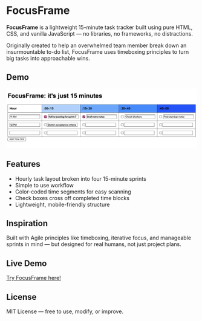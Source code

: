 # FocusFrame

**FocusFrame** is a lightweight 15-minute task tracker built using pure HTML, CSS, and vanilla JavaScript — no libraries, no frameworks, no distractions.

Originally created to help an overwhelmed team member break down an insurmountable to-do list, FocusFrame uses timeboxing principles to turn big tasks into approachable wins.

## Demo

![FocusFrame Screenshot](screenshot.png)

## Features

- Hourly task layout broken into four 15-minute sprints
- Simple to use workflow
- Color-coded time segments for easy scanning
- Check boxes cross off completed time blocks
- Lightweight, mobile-friendly structure

## Inspiration

Built with Agile principles like timeboxing, iterative focus, and manageable sprints in mind — but designed for real humans, not just project plans.

## Live Demo

[Try FocusFrame here!](https://hellomynameisariel.github.io/focusframe/focusframe.html)

## License

MIT License — free to use, modify, or improve.
